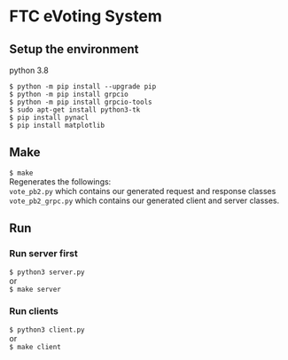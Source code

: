 # FTC eVoting System
## Setup the environment
python 3.8
```
$ python -m pip install --upgrade pip
$ python -m pip install grpcio
$ python -m pip install grpcio-tools
$ sudo apt-get install python3-tk
$ pip install pynacl
$ pip install matplotlib
```
## Make
`$ make`  
Regenerates the followings:  
`vote_pb2.py` which contains our generated request and response classes   
`vote_pb2_grpc.py` which contains our generated client and server classes.
## Run
### Run server first
`$ python3 server.py`  
or  
`$ make server`
### Run clients
`$ python3 client.py`  
or  
`$ make client`
